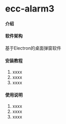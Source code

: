 # ecc-alarm3

#### 介绍

#### 软件架构

基于Electron的桌面弹窗软件


#### 安装教程

1.  xxxx
2.  xxxx
3.  xxxx

#### 使用说明

1.  xxxx
2.  xxxx
3.  xxxx
